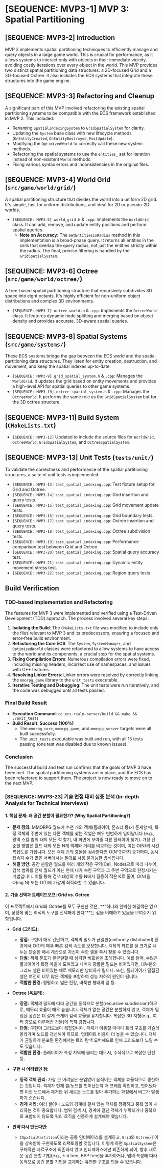 # [SEQUENCE: MVP3-1] MVP 3: Spatial Partitioning

## [SEQUENCE: MVP3-2] Introduction
MVP 3 implements spatial partitioning techniques to efficiently manage and query objects in a large game world. This is crucial for performance, as it allows systems to interact only with objects in their immediate vicinity, avoiding costly iterations over every object in the world. This MVP provides two distinct spatial partitioning data structures: a 2D-focused Grid and a 3D-focused Octree. It also includes the ECS systems that integrate these structures into the game engine.

## [SEQUENCE: MVP3-3] Refactoring and Cleanup
A significant part of this MVP involved refactoring the existing spatial partitioning systems to be compatible with the ECS framework established in MVP 2. This included:
*   Renaming `SpatialIndexingSystem` to `GridSpatialSystem` for clarity.
*   Updating the `System` base class with new lifecycle methods (`OnEntityCreated`, `OnEntityDestroyed`, `PostUpdate`).
*   Modifying the `OptimizedWorld` to correctly call these new system methods.
*   Refactoring the spatial systems to use the `entities_` set for iteration instead of non-existent `World` methods.
*   Fixing various syntax errors and inconsistencies in the original files.

## [SEQUENCE: MVP3-4] World Grid (`src/game/world/grid/`)
A spatial partitioning structure that divides the world into a uniform 2D grid. It's simple, fast for uniform distributions, and ideal for 2D or pseudo-2D worlds.

*   `[SEQUENCE: MVP3-5] world_grid.h` & `.cpp`: Implements the `WorldGrid` class. It can add, remove, and update entity positions and perform spatial queries.
    *   **Note on Accuracy:** The `GetEntitiesInRadius` method in this implementation is a broad-phase query. It returns all entities in the cells that overlap the query radius, not just the entities strictly within the radius. The final, precise filtering is handled by the `GridSpatialSystem`.

## [SEQUENCE: MVP3-6] Octree (`src/game/world/octree/`)
A tree-based spatial partitioning structure that recursively subdivides 3D space into eight octants. It's highly efficient for non-uniform object distributions and complex 3D environments.

*   `[SEQUENCE: MVP3-7] octree_world.h` & `.cpp`: Implements the `OctreeWorld` class. It features dynamic node splitting and merging based on object density and provides accurate, 3D-aware spatial queries.

## [SEQUENCE: MVP3-8] Spatial Systems (`src/game/systems/`)
These ECS systems bridge the gap between the ECS world and the spatial partitioning data structures. They listen for entity creation, destruction, and movement, and keep the spatial indexes up-to-date.

*   `[SEQUENCE: MVP3-9] grid_spatial_system.h` & `.cpp`: Manages the `WorldGrid`. It updates the grid based on entity movements and provides a high-level API for spatial queries to other game systems.
*   `[SEQUENCE: MVP3-10] octree_spatial_system.h` & `.cpp`: Manages the `OctreeWorld`. It performs the same role as the `GridSpatialSystem` but for the 3D octree structure.

## [SEQUENCE: MVP3-11] Build System (`CMakeLists.txt`)
*   `[SEQUENCE: MVP3-12]` Updated to include the source files for `WorldGrid`, `OctreeWorld`, `GridSpatialSystem`, and `OctreeSpatialSystem`.

## [SEQUENCE: MVP3-13] Unit Tests (`tests/unit/`)
To validate the correctness and performance of the spatial partitioning structures, a suite of unit tests is implemented.

*   `[SEQUENCE: MVP3-13]` `test_spatial_indexing.cpp`: Test fixture setup for Grid and Octree.
*   `[SEQUENCE: MVP3-14]` `test_spatial_indexing.cpp`: Grid insertion and query tests.
*   `[SEQUENCE: MVP3-15]` `test_spatial_indexing.cpp`: Grid movement update tests.
*   `[SEQUENCE: MVP3-16]` `test_spatial_indexing.cpp`: Grid boundary tests.
*   `[SEQUENCE: MVP3-17]` `test_spatial_indexing.cpp`: Octree insertion and query tests.
*   `[SEQUENCE: MVP3-18]` `test_spatial_indexing.cpp`: Octree subdivision tests.
*   `[SEQUENCE: MVP3-19]` `test_spatial_indexing.cpp`: Performance comparison test between Grid and Octree.
*   `[SEQUENCE: MVP3-20]` `test_spatial_indexing.cpp`: Spatial query accuracy test.
*   `[SEQUENCE: MVP3-21]` `test_spatial_indexing.cpp`: Dynamic entity movement stress test.
*   `[SEQUENCE: MVP3-22]` `test_spatial_indexing.cpp`: Region query tests.

## Build Verification

### TDD-based Implementation and Refactoring
The features for MVP 3 were implemented and verified using a Test-Driven Development (TDD) approach. The process involved several key steps:

1.  **Isolating the Build**: The `CMakeLists.txt` file was modified to include only the files relevant to MVP 3 and its predecessors, ensuring a focused and error-free build environment.
2.  **Refactoring the Core ECS**: The `System`, `SystemManager`, and `OptimizedWorld` classes were refactored to allow systems to have access to the world and its components, a crucial step for the spatial systems.
3.  **Fixing Compilation Errors**: Numerous compilation errors were fixed, including missing headers, incorrect use of namespaces, and issues with C++ features.
4.  **Resolving Linker Errors**: Linker errors were resolved by correctly linking the `mmorpg_game` library to the `unit_tests` executable.
5.  **Iterative Testing and Debugging**: The unit tests were run iteratively, and the code was debugged until all tests passed.

### Final Build Result

*   **Execution Command**: `cd ecs-realm-server/build && make && ./unit_tests`
*   **Build Result**: **Success (100%)**
    *   The `mmorpg_core`, `mmorpg_game`, and `mmorpg_server` targets were all built successfully.
    *   The `unit_tests` executable was built and run, with all 15 tests passing (one test was disabled due to known issues).

### Conclusion

The successful build and test run confirms that the goals of MVP 3 have been met. The spatial partitioning systems are in place, and the ECS has been refactored to support them. The project is now ready to move on to the next MVP.

### [SEQUENCE: MVP3-23] 기술 면접 대비 심층 분석 (In-depth Analysis for Technical Interviews)

#### 1. 핵심 문제: 왜 공간 분할이 필요한가? (Why Spatial Partitioning?)
*   **문제 정의:** MMORPG 월드에 수천 개의 객체(플레이어, 몬스터 등)가 존재할 때, 특정 객체의 주변에 있는 다른 객체를 찾는 작업은 매우 빈번하게 일어납니다 (e.g., 광역 스킬 범위 내의 모든 적 찾기, 내 화면에 보여줄 다른 플레이어 찾기). 가장 단순한 방법은 월드 내의 모든 N개 객체와 거리를 비교하는 것이며, 이는 O(N)의 시간 복잡도를 가집니다. 모든 객체 간의 충돌을 검사한다면 O(N^2)까지 증가하여, 동시 접속자 수가 많은 서버에서는 절대로 사용 불가능한 방식입니다.
*   **해결 방안:** 공간 분할은 월드를 여러 개의 작은 구역(Cell, Node)으로 미리 나누어, 검색 범위를 전체 월드가 아닌 현재 내가 속한 구역과 그 주변 구역으로 한정시키는 기법입니다. 이를 통해 검색 대상의 수를 N에서 월등히 작은 K로 줄여, O(N)을 O(log N) 또는 O(1)에 가깝게 최적화할 수 있습니다.

#### 2. 기술 선택과 트레이드오프: Grid vs. Octree
이 프로젝트에서 Grid와 Octree를 모두 구현한 것은, **"하나의 완벽한 해결책은 없으며, 상황에 맞는 최적의 도구를 선택해야 한다"**는 점을 이해하고 있음을 보여주기 위함입니다.

*   **Grid (그리드):**
    *   **장점:** 구현이 매우 간단하고, 객체의 밀도가 균일한(uniformly distributed) 환경에서 O(1)의 매우 빠른 검색 속도를 보장합니다. 객체의 좌표를 셀 크기로 나누는 단순한 해시 계산으로 자신이 속한 셀을 즉시 찾을 수 있습니다.
    *   **단점:** 객체 분포가 불균일할 때 심각한 비효율을 초래합니다. 예를 들어, 수많은 플레이어가 특정 마을에 모여있고 나머지 광활한 필드는 비어있다면, 대부분의 그리드 셀은 비어있는 채로 메모리만 낭비하게 됩니다. 또한, 플레이어가 밀집된 셀은 여전히 너무 많은 객체를 포함하여 성능 저하의 원인이 됩니다.
    *   **적합한 환경:** 평평하고 넓은 전장, 바둑판 형태의 맵 등.

*   **Octree (옥트리):**
    *   **장점:** 객체의 밀도에 따라 공간을 동적으로 분할(recursive subdivision)하므로, 메모리 효율이 매우 높습니다. 객체가 없는 공간은 분할하지 않고, 객체가 밀집된 공간은 더 잘게 쪼개어 검색 효율을 유지합니다. 복잡한 3D 지형(e.g., 여러 층으로 이루어진 건물)에 특히 강합니다.
    *   **단점:** 구현이 그리드보다 복잡합니다. 객체가 이동할 때마다 트리 구조를 거슬러 올라가며 노드를 갱신해야 하므로, 업데이트 비용이 더 높을 수 있습니다. 객체가 균일하게 분포된 환경에서는 트리 탐색 오버헤드로 인해 그리드보다 느릴 수도 있습니다.
    *   **적합한 환경:** 플레이어가 특정 지역에 몰리는 대도시, 수직적으로 복잡한 던전 등.

*   **구현 시 어려웠던 점:**
    *   **동적 객체 관리:** 가장 큰 어려움은 끊임없이 움직이는 객체를 효율적으로 갱신하는 것입니다. 객체가 현재 셀/노드를 벗어났는지 매 프레임 확인하고, 벗어났다면 이전 노드에서 제거한 뒤 새로운 노드를 찾아 추가하는 과정에서 버그가 발생하기 쉽습니다.
    *   **경계 처리:** 여러 셀이나 노드의 경계에 걸쳐 있는 객체를 정확하고 중복 없이 처리하는 것이 중요합니다. 범위 검색 시, 경계에 걸친 객체가 누락되거나 중복으로 포함되지 않도록 쿼리 로직을 신중하게 설계해야 했습니다.

*   **만약 다시 만든다면:**
    *   `ISpatialPartition`이라는 공통 인터페이스를 설계하고, `Grid`와 `Octree`가 이를 상속받아 구현하도록 리팩토링할 것입니다. 이렇게 하면 `SpatialSystem`은 구체적인 자료구조에 의존하지 않고 인터페이스에만 의존하게 되어, 향후 새로운 공간 분할 기법(e.g., k-d tree, BSP tree)을 추가하거나, 맵의 특성에 따라 동적으로 공간 분할 기법을 교체하는 유연한 구조를 만들 수 있습니다.
